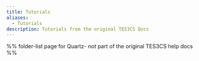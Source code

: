 ```yaml
---
title: Tutorials
aliases:
  - Tutorials
description: Tutorials from the original TES3CS Docs
---
```

%% folder-list page for Quartz- not part of the original TES3CS help docs %%